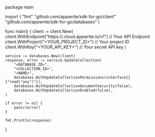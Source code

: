 package main

import (
    "fmt"
    "github.com/appwrite/sdk-for-go/client"
    "github.com/appwrite/sdk-for-go/databases"
)

func main() {
    client := client.New(
        client.WithEndpoint("https://<REGION>.cloud.appwrite.io/v1") // Your API Endpoint
        client.WithProject("<YOUR_PROJECT_ID>") // Your project ID
        client.WithKey("<YOUR_API_KEY>") // Your secret API key
    )

    service := databases.New(client)
    response, error := service.UpdateCollection(
        "<DATABASE_ID>",
        "<COLLECTION_ID>",
        "<NAME>",
        databases.WithUpdateCollectionPermissions(interface{}{"read("any")"}),
        databases.WithUpdateCollectionDocumentSecurity(false),
        databases.WithUpdateCollectionEnabled(false),
    )

    if error != nil {
        panic(error)
    }

    fmt.Println(response)
}
